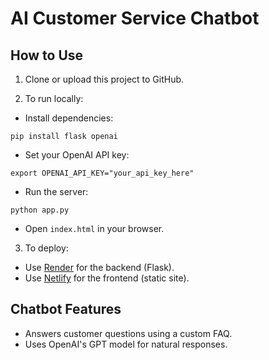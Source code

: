 # AI Customer Service Chatbot

## How to Use

1. Clone or upload this project to GitHub.

2. To run locally:
- Install dependencies:
```
pip install flask openai
```
- Set your OpenAI API key:
```
export OPENAI_API_KEY="your_api_key_here"
```
- Run the server:
```
python app.py
```
- Open `index.html` in your browser.

3. To deploy:
- Use [Render](https://render.com/) for the backend (Flask).
- Use [Netlify](https://www.netlify.com/) for the frontend (static site).

## Chatbot Features

- Answers customer questions using a custom FAQ.
- Uses OpenAI's GPT model for natural responses.
